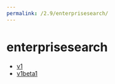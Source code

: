 ```yaml
---
permalink: /2.9/enterprisesearch/
---
```


# enterprisesearch



* [v1](v1/index.md)
* [v1beta1](v1beta1/index.md)